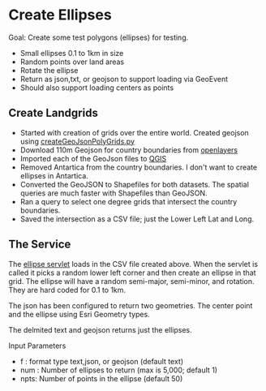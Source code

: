 # Create Ellipses

Goal: Create some test polygons (ellipses) for testing.

- Small ellipses 0.1 to 1km in size
- Random points over land areas
- Rotate the ellipse 
- Return as json,txt, or geojson to support loading via GeoEvent 
- Should also support loading centers as points

## Create Landgrids

- Started with creation of grids over the entire world.  Created geojson using [createGeoJsonPolyGrids.py](https://github.com/david618/createTestData)
- Download 110m Geojson for country boundaries from [openlayers](https://github.com/openlayers/openlayers/blob/master/examples/data/geojson/countries-110m.geojson)
- Imported each of the GeoJson files to [QGIS](http://www.qgis.org/en/site/)
- Removed Antartica from the country boundaries. I don't want to create ellipses in Antartica.
- Converted the GeoJSON to Shapefiles for both datasets. The spatial queries are much faster with Shapefiles than GeoJSON. 
- Ran a query to select one degree grids that intersect the country boundaries. 
- Saved the intersection as a CSV file; just the Lower Left Lat and Long. 

## The Service

The [ellipse servlet](/src/main/java/org/jennings/websats/ellipses.java) loads in the CSV file created above. When the servlet is called it picks a random lower left corner and then create an ellipse in that grid. The ellipse will have a random semi-major, semi-minor, and rotation. They are hard coded for 0.1 to 1km.

The json has been configured to return two geometries. The center point and the ellipse using Esri Geometry types. 

The delmited text and geojson returns just the ellipses.

Input Parameters
- f : format type text,json, or geojson (default text)
- num : Number of ellipses to return (max is 5,000; default 1)
- npts: Number of points in the ellipse (default 50)





